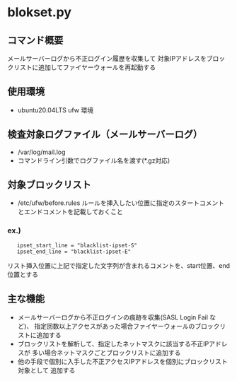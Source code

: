 # blokset.py

## コマンド概要
メールサーバーログから不正ログイン履歴を収集して
対象IPアドレスをブロックリストに追加してファイヤーウォールを再起動する

## 使用環境
- ubuntu20.04LTS ufw 環境
## 検査対象ログファイル（メールサーバーログ）
- /var/log/mail.log
- コマンドライン引数でログファイル名を渡す(*.gz対応)
## 対象ブロックリスト
- /etc/ufw/before.rules
   ルールを挿入したい位置に指定のスタートコメントとエンドコメントを記載しておくこと
### ex.)
```
   ipset_start_line = "blacklist-ipset-S"
   ipset_end_line = "blacklist-ipset-E"
```
リスト挿入位置に上記で指定した文字列が含まれるコメントを、start位置、end位置とする
## 主な機能
- メールサーバーログから不正ログインの痕跡を収集(SASL Login Fail など)、
指定回数以上アクセスがあった場合ファイヤーウォールのブロックリストに追加する
- ブロックリストを解析して、指定したネットマスクに該当する不正IPアドレスが
多い場合ネットマスクごとブロックリストに追加する
- 他の手段で個別に入手した不正アクセスIPアドレスを個別にブロックリスト対象として
追加する
